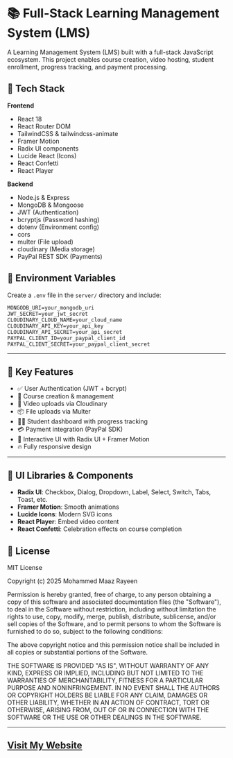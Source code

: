 # 📚 Full-Stack Learning Management System (LMS)

A Learning Management System (LMS) built with a full-stack JavaScript ecosystem. This project enables course creation, video hosting, student enrollment, progress tracking, and payment processing.

## 🚀 Tech Stack

**Frontend**  
- React 18  
- React Router DOM  
- TailwindCSS & tailwindcss-animate  
- Framer Motion  
- Radix UI components  
- Lucide React (Icons)  
- React Confetti  
- React Player

**Backend**  
- Node.js & Express  
- MongoDB & Mongoose  
- JWT (Authentication)  
- bcryptjs (Password hashing)  
- dotenv (Environment config)  
- cors  
- multer (File upload)  
- cloudinary (Media storage)  
- PayPal REST SDK (Payments)

## 🔐 Environment Variables

Create a `.env` file in the `server/` directory and include:

```env
MONGODB_URI=your_mongodb_uri
JWT_SECRET=your_jwt_secret
CLOUDINARY_CLOUD_NAME=your_cloud_name
CLOUDINARY_API_KEY=your_api_key
CLOUDINARY_API_SECRET=your_api_secret
PAYPAL_CLIENT_ID=your_paypal_client_id
PAYPAL_CLIENT_SECRET=your_paypal_client_secret
```

---

## 🧩 Key Features

- ✅ User Authentication (JWT + bcrypt)
- 📁 Course creation & management
- 🎥 Video uploads via Cloudinary
- 📦 File uploads via Multer
- 🧑‍🎓 Student dashboard with progress tracking
- 💳 Payment integration (PayPal SDK)
- 🌈 Interactive UI with Radix UI + Framer Motion
- 🔥 Fully responsive design

---

## 📸 UI Libraries & Components

- **Radix UI**: Checkbox, Dialog, Dropdown, Label, Select, Switch, Tabs, Toast, etc.
- **Framer Motion**: Smooth animations
- **Lucide Icons**: Modern SVG icons
- **React Player**: Embed video content
- **React Confetti**: Celebration effects on course completion


## 📄 License

MIT License

Copyright (c) 2025 Mohammed Maaz Rayeen

Permission is hereby granted, free of charge, to any person obtaining a copy of this software and associated documentation files (the "Software"), to deal in the Software without restriction, including without limitation the rights to use, copy, modify, merge, publish, distribute, sublicense, and/or sell copies of the Software, and to permit persons to whom the Software is furnished to do so, subject to the following conditions:

The above copyright notice and this permission notice shall be included in all copies or substantial portions of the Software.

THE SOFTWARE IS PROVIDED "AS IS", WITHOUT WARRANTY OF ANY KIND, EXPRESS OR IMPLIED, INCLUDING BUT NOT LIMITED TO THE WARRANTIES OF MERCHANTABILITY, FITNESS FOR A PARTICULAR PURPOSE AND NONINFRINGEMENT. IN NO EVENT SHALL THE AUTHORS OR COPYRIGHT HOLDERS BE LIABLE FOR ANY CLAIM, DAMAGES OR OTHER LIABILITY, WHETHER IN AN ACTION OF CONTRACT, TORT OR OTHERWISE, ARISING FROM, OUT OF OR IN CONNECTION WITH THE SOFTWARE OR THE USE OR OTHER DEALINGS IN THE SOFTWARE.

---
## [Visit My Website](https://www.maazverse.com/)
